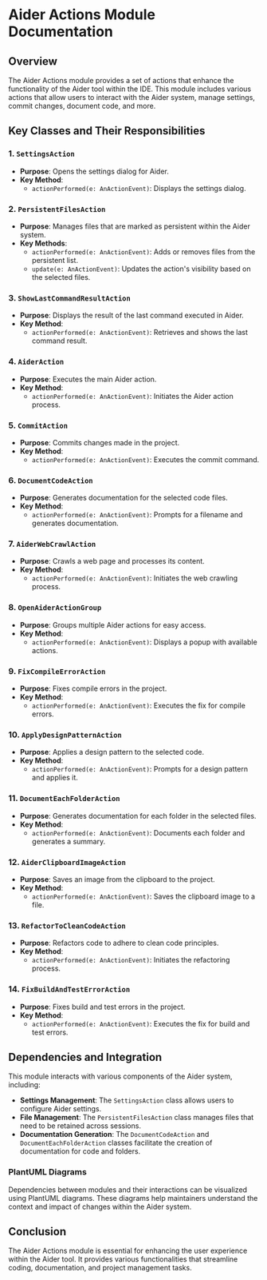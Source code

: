 # Aider Actions Module Documentation

## Overview
The Aider Actions module provides a set of actions that enhance the functionality of the Aider tool within the IDE. This module includes various actions that allow users to interact with the Aider system, manage settings, commit changes, document code, and more.

## Key Classes and Their Responsibilities

### 1. `SettingsAction`
- **Purpose**: Opens the settings dialog for Aider.
- **Key Method**: 
  - `actionPerformed(e: AnActionEvent)`: Displays the settings dialog.

### 2. `PersistentFilesAction`
- **Purpose**: Manages files that are marked as persistent within the Aider system.
- **Key Methods**:
  - `actionPerformed(e: AnActionEvent)`: Adds or removes files from the persistent list.
  - `update(e: AnActionEvent)`: Updates the action's visibility based on the selected files.

### 3. `ShowLastCommandResultAction`
- **Purpose**: Displays the result of the last command executed in Aider.
- **Key Method**:
  - `actionPerformed(e: AnActionEvent)`: Retrieves and shows the last command result.

### 4. `AiderAction`
- **Purpose**: Executes the main Aider action.
- **Key Method**:
  - `actionPerformed(e: AnActionEvent)`: Initiates the Aider action process.

### 5. `CommitAction`
- **Purpose**: Commits changes made in the project.
- **Key Method**:
  - `actionPerformed(e: AnActionEvent)`: Executes the commit command.

### 6. `DocumentCodeAction`
- **Purpose**: Generates documentation for the selected code files.
- **Key Method**:
  - `actionPerformed(e: AnActionEvent)`: Prompts for a filename and generates documentation.

### 7. `AiderWebCrawlAction`
- **Purpose**: Crawls a web page and processes its content.
- **Key Method**:
  - `actionPerformed(e: AnActionEvent)`: Initiates the web crawling process.

### 8. `OpenAiderActionGroup`
- **Purpose**: Groups multiple Aider actions for easy access.
- **Key Method**:
  - `actionPerformed(e: AnActionEvent)`: Displays a popup with available actions.

### 9. `FixCompileErrorAction`
- **Purpose**: Fixes compile errors in the project.
- **Key Method**:
  - `actionPerformed(e: AnActionEvent)`: Executes the fix for compile errors.

### 10. `ApplyDesignPatternAction`
- **Purpose**: Applies a design pattern to the selected code.
- **Key Method**:
  - `actionPerformed(e: AnActionEvent)`: Prompts for a design pattern and applies it.

### 11. `DocumentEachFolderAction`
- **Purpose**: Generates documentation for each folder in the selected files.
- **Key Method**:
  - `actionPerformed(e: AnActionEvent)`: Documents each folder and generates a summary.

### 12. `AiderClipboardImageAction`
- **Purpose**: Saves an image from the clipboard to the project.
- **Key Method**:
  - `actionPerformed(e: AnActionEvent)`: Saves the clipboard image to a file.

### 13. `RefactorToCleanCodeAction`
- **Purpose**: Refactors code to adhere to clean code principles.
- **Key Method**:
  - `actionPerformed(e: AnActionEvent)`: Initiates the refactoring process.

### 14. `FixBuildAndTestErrorAction`
- **Purpose**: Fixes build and test errors in the project.
- **Key Method**:
  - `actionPerformed(e: AnActionEvent)`: Executes the fix for build and test errors.

## Dependencies and Integration
This module interacts with various components of the Aider system, including:
- **Settings Management**: The `SettingsAction` class allows users to configure Aider settings.
- **File Management**: The `PersistentFilesAction` class manages files that need to be retained across sessions.
- **Documentation Generation**: The `DocumentCodeAction` and `DocumentEachFolderAction` classes facilitate the creation of documentation for code and folders.

### PlantUML Diagrams
Dependencies between modules and their interactions can be visualized using PlantUML diagrams. These diagrams help maintainers understand the context and impact of changes within the Aider system.

## Conclusion
The Aider Actions module is essential for enhancing the user experience within the Aider tool. It provides various functionalities that streamline coding, documentation, and project management tasks.
